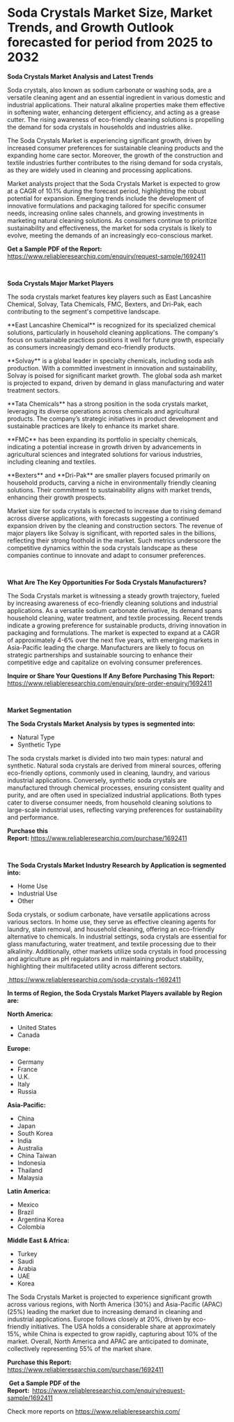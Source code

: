 <p><h1>Soda Crystals Market Size, Market Trends, and Growth Outlook forecasted for period from 2025 to 2032</h1></p><p><strong>Soda Crystals Market Analysis and Latest Trends</strong></p>
<p><p>Soda crystals, also known as sodium carbonate or washing soda, are a versatile cleaning agent and an essential ingredient in various domestic and industrial applications. Their natural alkaline properties make them effective in softening water, enhancing detergent efficiency, and acting as a grease cutter. The rising awareness of eco-friendly cleaning solutions is propelling the demand for soda crystals in households and industries alike.</p><p>The Soda Crystals Market is experiencing significant growth, driven by increased consumer preferences for sustainable cleaning products and the expanding home care sector. Moreover, the growth of the construction and textile industries further contributes to the rising demand for soda crystals, as they are widely used in cleaning and processing applications. </p><p>Market analysts project that the Soda Crystals Market is expected to grow at a CAGR of 10.1% during the forecast period, highlighting the robust potential for expansion. Emerging trends include the development of innovative formulations and packaging tailored for specific consumer needs, increasing online sales channels, and growing investments in marketing natural cleaning solutions. As consumers continue to prioritize sustainability and effectiveness, the market for soda crystals is likely to evolve, meeting the demands of an increasingly eco-conscious market.</p></p>
<p><strong>Get a Sample PDF of the Report:&nbsp;</strong> <a href="https://www.reliableresearchiq.com/enquiry/request-sample/1692411?utm_campaign=3308&utm_medium=2&utm_source=Github&utm_content=ia&utm_term=31032025&utm_id=soda-crystals">https://www.reliableresearchiq.com/enquiry/request-sample/1692411</a></p>
<p>&nbsp;</p>
<p><strong>Soda Crystals Major Market Players</strong></p>
<p><p>The soda crystals market features key players such as East Lancashire Chemical, Solvay, Tata Chemicals, FMC, Bexters, and Dri-Pak, each contributing to the segment's competitive landscape.</p><p>**East Lancashire Chemical** is recognized for its specialized chemical solutions, particularly in household cleaning applications. The company's focus on sustainable practices positions it well for future growth, especially as consumers increasingly demand eco-friendly products. </p><p>**Solvay** is a global leader in specialty chemicals, including soda ash production. With a committed investment in innovation and sustainability, Solvay is poised for significant market growth. The global soda ash market is projected to expand, driven by demand in glass manufacturing and water treatment sectors.</p><p>**Tata Chemicals** has a strong position in the soda crystals market, leveraging its diverse operations across chemicals and agricultural products. The company’s strategic initiatives in product development and sustainable practices are likely to enhance its market share. </p><p>**FMC** has been expanding its portfolio in specialty chemicals, indicating a potential increase in growth driven by advancements in agricultural sciences and integrated solutions for various industries, including cleaning and textiles.</p><p>**Bexters** and **Dri-Pak** are smaller players focused primarily on household products, carving a niche in environmentally friendly cleaning solutions. Their commitment to sustainability aligns with market trends, enhancing their growth prospects.</p><p>Market size for soda crystals is expected to increase due to rising demand across diverse applications, with forecasts suggesting a continued expansion driven by the cleaning and construction sectors. The revenue of major players like Solvay is significant, with reported sales in the billions, reflecting their strong foothold in the market. Such metrics underscore the competitive dynamics within the soda crystals landscape as these companies continue to innovate and adapt to consumer preferences.</p></p>
<p>&nbsp;</p>
<p><strong>What Are The Key Opportunities For Soda Crystals Manufacturers?</strong></p>
<p><p>The Soda Crystals market is witnessing a steady growth trajectory, fueled by increasing awareness of eco-friendly cleaning solutions and industrial applications. As a versatile sodium carbonate derivative, its demand spans household cleaning, water treatment, and textile processing. Recent trends indicate a growing preference for sustainable products, driving innovation in packaging and formulations. The market is expected to expand at a CAGR of approximately 4-6% over the next five years, with emerging markets in Asia-Pacific leading the charge. Manufacturers are likely to focus on strategic partnerships and sustainable sourcing to enhance their competitive edge and capitalize on evolving consumer preferences.</p></p>
<p><strong>Inquire or Share Your Questions If Any Before Purchasing This Report:</strong> <a href="https://www.reliableresearchiq.com/enquiry/pre-order-enquiry/1692411?utm_campaign=3308&utm_medium=2&utm_source=Github&utm_content=ia&utm_term=31032025&utm_id=soda-crystals">https://www.reliableresearchiq.com/enquiry/pre-order-enquiry/1692411</a></p>
<p>&nbsp;</p>
<p><strong>Market Segmentation</strong></p>
<p><strong>The Soda Crystals Market Analysis by types is segmented into:</strong></p>
<p><ul><li>Natural Type</li><li>Synthetic Type</li></ul></p>
<p><p>The soda crystals market is divided into two main types: natural and synthetic. Natural soda crystals are derived from mineral sources, offering eco-friendly options, commonly used in cleaning, laundry, and various industrial applications. Conversely, synthetic soda crystals are manufactured through chemical processes, ensuring consistent quality and purity, and are often used in specialized industrial applications. Both types cater to diverse consumer needs, from household cleaning solutions to large-scale industrial uses, reflecting varying preferences for sustainability and performance.</p></p>
<p><strong>Purchase this Report:&nbsp;</strong><a href="https://www.reliableresearchiq.com/purchase/1692411?utm_campaign=3308&utm_medium=2&utm_source=Github&utm_content=ia&utm_term=31032025&utm_id=soda-crystals">https://www.reliableresearchiq.com/purchase/1692411</a></p>
<p>&nbsp;</p>
<p><strong>The Soda Crystals Market Industry Research by Application is segmented into:</strong></p>
<p><ul><li>Home Use</li><li>Industrial Use</li><li>Other</li></ul></p>
<p><p>Soda crystals, or sodium carbonate, have versatile applications across various sectors. In home use, they serve as effective cleaning agents for laundry, stain removal, and household cleaning, offering an eco-friendly alternative to chemicals. In industrial settings, soda crystals are essential for glass manufacturing, water treatment, and textile processing due to their alkalinity. Additionally, other markets utilize soda crystals in food processing and agriculture as pH regulators and in maintaining product stability, highlighting their multifaceted utility across different sectors.</p></p>
<p><a href="https://www.reliableresearchiq.com/soda-crystals-r1692411?utm_campaign=3308&utm_medium=2&utm_source=Github&utm_content=ia&utm_term=31032025&utm_id=soda-crystals">&nbsp;https://www.reliableresearchiq.com/soda-crystals-r1692411</a></p>
<p><strong>In terms of Region, the Soda Crystals Market Players available by Region are:</strong></p>
<p>
    <p> <strong> North America: </strong>
        <ul>
            <li>United States</li>
            <li>Canada</li>
        </ul>
        </p> 
    <p> <strong> Europe: </strong>
        <ul>
            <li>Germany</li>
            <li>France</li>
            <li>U.K.</li>
            <li>Italy</li>
            <li>Russia</li>
        </ul>
        </p> 
    <p> <strong> Asia-Pacific: </strong>
        <ul>
            <li>China</li>
            <li>Japan</li>
            <li>South Korea</li>
            <li>India</li>
            <li>Australia</li>
            <li>China Taiwan</li>
            <li>Indonesia</li>
            <li>Thailand</li>
            <li>Malaysia</li>
        </ul>
        </p> 
    <p> <strong> Latin America: </strong>
        <ul>
            <li>Mexico</li>
            <li>Brazil</li>
            <li>Argentina Korea</li>
            <li>Colombia</li>
        </ul>
        </p> 
    <p> <strong> Middle East & Africa: </strong>
        <ul>
            <li>Turkey</li>
            <li>Saudi</li>
            <li>Arabia</li>
            <li>UAE</li>
            <li>Korea</li>
        </ul>
    </p>
    </p>
<p><p>The Soda Crystals Market is projected to experience significant growth across various regions, with North America (30%) and Asia-Pacific (APAC) (25%) leading the market due to increasing demand in cleaning and industrial applications. Europe follows closely at 20%, driven by eco-friendly initiatives. The USA holds a considerable share at approximately 15%, while China is expected to grow rapidly, capturing about 10% of the market. Overall, North America and APAC are anticipated to dominate, collectively representing 55% of the market share.</p></p>
<p><strong>Purchase this Report: </strong><a href="https://www.reliableresearchiq.com/purchase/1692411?utm_campaign=3308&utm_medium=2&utm_source=Github&utm_content=ia&utm_term=31032025&utm_id=soda-crystals">https://www.reliableresearchiq.com/purchase/1692411</a></p>
<p>&nbsp;<strong>Get a Sample PDF of the Report:&nbsp;&nbsp;</strong><a href="https://www.reliableresearchiq.com/enquiry/request-sample/1692411?utm_campaign=3308&utm_medium=2&utm_source=Github&utm_content=ia&utm_term=31032025&utm_id=soda-crystals">https://www.reliableresearchiq.com/enquiry/request-sample/1692411</a></p>
<p><strong></strong></p>
<p>Check more reports on <a href="https://www.reliableresearchiq.com/?utm_campaign=3308&utm_medium=2&utm_source=Github&utm_content=ia&utm_term=31032025&utm_id=soda-crystals">https://www.reliableresearchiq.com/</a></p>